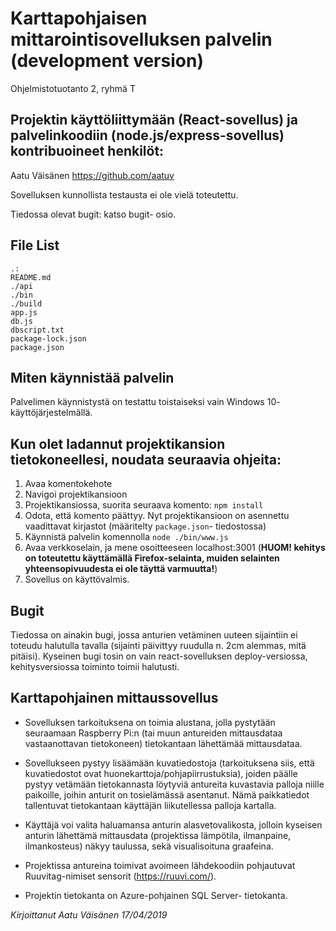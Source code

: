 Karttapohjaisen mittarointisovelluksen palvelin (development version)
===

Ohjelmistotuotanto 2, ryhmä T

Projektin käyttöliittymään (React-sovellus) ja palvelinkoodiin (node.js/express-sovellus) kontribuoineet henkilöt:
---

Aatu Väisänen
https://github.com/aatuv

Sovelluksen kunnollista testausta ei ole vielä toteutettu.

Tiedossa olevat bugit: katso bugit- osio.

File List
---
```
.:
README.md
./api
./bin
./build
app.js
db.js
dbscript.txt
package-lock.json
package.json
```

Miten käynnistää palvelin
---
Palvelimen käynnistystä on testattu toistaiseksi vain Windows 10- käyttöjärjestelmällä.

Kun olet ladannut projektikansion tietokoneellesi, noudata seuraavia ohjeita:
---

1. Avaa komentokehote
2. Navigoi projektikansioon
3. Projektikansiossa, suorita seuraava komento: `npm install`
4. Odota, että komento päättyy. Nyt projektikansioon on asennettu vaadittavat kirjastot (määritelty `package.json`- tiedostossa)
5. Käynnistä palvelin komennolla `node ./bin/www.js`
6. Avaa verkkoselain, ja mene osoitteeseen localhost:3001
(**HUOM! kehitys on toteutettu käyttämällä Firefox-selainta, muiden selainten yhteensopivuudesta ei ole täyttä varmuutta!**)
7. Sovellus on käyttövalmis.


Bugit
---

Tiedossa on ainakin bugi, jossa anturien vetäminen uuteen sijaintiin ei toteudu halutulla tavalla (sijainti päivittyy ruudulla n. 2cm alemmas, mitä pitäisi). 
Kyseinen bugi tosin on vain react-sovelluksen deploy-versiossa, kehitysversiossa toiminto toimii halutusti.

Karttapohjainen mittaussovellus
---

* Sovelluksen tarkoituksena on toimia alustana, jolla pystytään seuraamaan Raspberry Pi:n (tai muun antureiden mittausdataa vastaanottavan tietokoneen) tietokantaan lähettämää mittausdataa.


* Sovellukseen pystyy lisäämään kuvatiedostoja (tarkoituksena siis, että kuvatiedostot ovat huonekarttoja/pohjapiirrustuksia), joiden päälle pystyy vetämään tietokannasta 
löytyviä antureita kuvastavia palloja niille paikoille, joihin anturit on tosielämässä asentanut. Nämä paikkatiedot tallentuvat tietokantaan käyttäjän liikutellessa palloja kartalla.

* Käyttäjä voi valita haluamansa anturin alasvetovalikosta, jolloin kyseisen anturin lähettämä mittausdata (projektissa lämpötila, ilmanpaine, ilmankosteus) näkyy taulussa, sekä visualisoituna graafeina.

* Projektissa antureina toimivat avoimeen lähdekoodiin pohjautuvat Ruuvitag-nimiset sensorit (https://ruuvi.com/).

* Projektin tietokanta on Azure-pohjainen SQL Server- tietokanta.


*Kirjoittanut Aatu Väisänen 17/04/2019*
